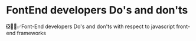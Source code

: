 # FontEnd developers Do's and don'ts
❎👨‍💻✅Font-End developers Do's and don'ts with respect to javascript front-end frameworks
